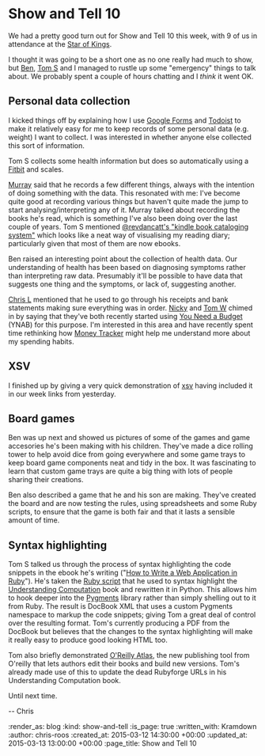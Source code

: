 Show and Tell 10
================

We had a pretty good turn out for Show and Tell 10 this week, with 9 of us in attendance at the [Star of Kings][].

I thought it was going to be a short one as no one really had much to show, but [Ben][], [Tom S][] and I managed to rustle up some "emergency" things to talk about. We probably spent a couple of hours chatting and I _think_ it went OK.

## Personal data collection

I kicked things off by explaining how I use [Google Forms][] and [Todoist][] to make it relatively easy for me to keep records of some personal data (e.g. weight) I want to collect. I was interested in whether anyone else collected this sort of information.

Tom S collects some health information but does so automatically using a [Fitbit][] and scales.

[Murray][] said that he records a few different things, always with the intention of doing something with the data. This resonated with me: I've become quite good at recording various things but haven't quite made the jump to start analysing/interpreting any of it. Murray talked about recording the books he's read, which is something I've also been doing over the last couple of years. Tom S mentioned [@revdancatt's "kindle book cataloging system"](https://twitter.com/revdancatt/status/572837279535915009/photo/1) which looks like a neat way of visualising my reading diary; particularly given that most of them are now ebooks.

Ben raised an interesting point about the collection of health data. Our understanding of health has been based on diagnosing symptoms rather than interpreting raw data. Presumably it'll be possible to have data that suggests one thing and the symptoms, or lack of, suggesting another.

[Chris L][] mentioned that he used to go through his receipts and bank statements making sure everything was in order. [Nicky][] and [Tom W][] chimed in by saying that they've both recently started using [You Need a Budget][] (YNAB) for this purpose. I'm interested in this area and have recently spent time rethinking how [Money Tracker][] might help me understand more about my spending habits.

## XSV

I finished up by giving a very quick demonstration of [xsv][] having included it in our week links from yesterday.

## Board games

Ben was up next and showed us pictures of some of the games and game accesories he's been making with his children. They've made a dice rolling tower to help avoid dice from going everywhere and some game trays to keep board game components neat and tidy in the box. It was fascinating to learn that custom game trays are quite a big thing with lots of people sharing their creations.

Ben also described a game that he and his son are making. They've created the board and are now testing the rules, using spreadsheets and some Ruby scripts, to ensure that the game is both fair and that it lasts a sensible amount of time.

## Syntax highlighting

Tom S talked us through the process of syntax highlighting the code snippets in the ebook he's writing ("[How to Write a Web Application in Ruby][]"). He's taken the [Ruby script][] that he used to syntax highlight the [Understanding Computation][] book and rewritten it in Python. This allows him to hook deeper into the [Pygments][] library rather than simply shelling out to it from Ruby. The result is DocBook XML that uses a custom Pygments namespace to markup the code snippets; giving Tom a great deal of control over the resulting format. Tom's currently producing a PDF from the DocBook but believes that the changes to the syntax highlighting will make it really easy to produce good looking HTML too.

Tom also briefly demonstrated [O'Reilly Atlas][], the new publishing tool from O'reilly that lets authors edit their books and build new versions. Tom's already made use of this to update the dead Rubyforge URLs in his Understanding Computation book.

Until next time.

-- Chris

[Ben]: https://twitter.com/beng
[Chris L]: http://blog.chrislowis.co.uk/
[Fitbit]: http://www.fitbit.com/
[Google Forms]: http://www.google.co.uk/forms/about/
[How to Write a Web Application in Ruby]: http://rubywebapp.com/
[Money Tracker]: https://github.com/chrisroos/money-tracker
[Murray]: https://twitter.com/hlame
[Nicky]: http://www.knotnicky.com/
[O'Reilly Atlas]: https://atlas.oreilly.com/
[Pygments]: http://pygments.org/
[Ruby script]: https://gist.github.com/tomstuart/4462577
[Star of Kings]: http://starofkings.co.uk/
[Todoist]: https://todoist.com/
[Tom S]: http://codon.com/
[Tom W]: https://tomafro.net/
[Understanding Computation]: http://computationbook.com/
[xsv]: https://github.com/BurntSushi/xsv
[You Need a Budget]: http://www.youneedabudget.com/

:render_as: blog
:kind: show-and-tell
:is_page: true
:written_with: Kramdown
:author: chris-roos
:created_at: 2015-03-12 14:30:00 +00:00
:updated_at: 2015-03-13 13:00:00 +00:00
:page_title: Show and Tell 10
